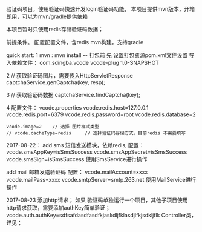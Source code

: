
验证码项目，使用验证码快速开发login验证码功能，
本项目提供mvn版本，开箱即用，可以为mvn/gradle提供依赖

本项目暂时只使用redis存储验证码数据；


前提条件。
    配置配置文件，含redis
    mvn构建，支持gradle


quick start:
   1 mvn :
        mvn install  -- 打包前 先 设置打包资源pom.xml文件设置
        导入依赖文件：
        <dependency>
        		<groupId>com.sdingba.vcode</groupId>
        		<artifactId>vcode-plug</artifactId>
        		<version>1.0-SNAPSHOT</version>
        </dependency>

   2 // 获取验证码图片，需要传入HttpServletResponse
    captchaService.genCaptcha(key, resp);

   3 // 获取验证码数据
    captchaService.findCaptcha(key);

   4 配置文件：
    vcode.properties
    vcode.redis.host=127.0.0.1
    vcode.redis.port=6379
    vcode.redis.password=root
    vcode.redis.database=2

    vcode.image=2    // 选择 图片样式类型
    // vcode.cacheType=redis     // 选择验证码存储方式，目前redis 不需要填写


2017-08-22：
 add sms 短信发送模块，依赖redis,
    配置：
         vcode.smsAppKey=isSmsSuccess
         vcode.smsAppSecret=isSmsSuccess
         vcode.smsSign=isSmsSuccess
    使用SmsService进行操作

 add mail 邮箱发送验证码
    配置：
         vcode.mailAccount=xxxx
         vcode.mailPass=xxxx
         vcode.smtpServer=smtp.263.net
    使用MailService进行操作


2017-08-23
 添加http请求；
 如果 验证码单独运行一个项目，其他子项目使用http请求获取，需要添加authKey简单验证；
 vcode.auth.authKey=sdfsafdasdfasdfkjaskdljfklasdjlfkjsdkljflk
 Controller类，详见；